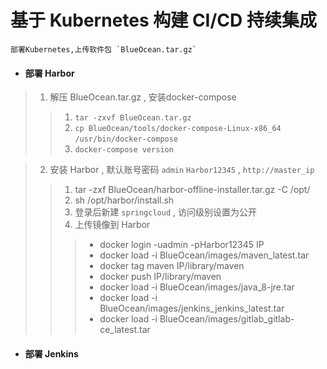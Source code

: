 # 基于 Kubernetes 构建 CI/CD 持续集成

```
部署Kubernetes,上传软件包 `BlueOcean.tar.gz`
```

* #### 部署 Harbor

> 1. 解压 BlueOcean.tar.gz , 安装docker-compose 
>
> > 1. `tar -zxvf BlueOcean.tar.gz`
> > 2. `cp BlueOcean/tools/docker-compose-Linux-x86_64 /usr/bin/docker-compose` 
> > 3. `docker-compose version` 

> 2. 安装 Harbor , 默认账号密码 `admin` `Harbor12345` , `http://master_ip` 
>
> > 1. tar -zxf BlueOcean/harbor-offline-installer.tar.gz -C /opt/
> > 2. sh /opt/harbor/install.sh
> > 3. 登录后新建 `springcloud` , 访问级别设置为公开
> > 4. 上传镜像到 Harbor 
> > >  - docker login -uadmin -pHarbor12345 IP
> > >  - docker load -i BlueOcean/images/maven_latest.tar  
> > >  - docker tag maven IP/library/maven
> > >  - docker push IP/library/maven
> > >  - docker load -i BlueOcean/images/java_8-jre.tar 
> > >  - docker load -i BlueOcean/images/jenkins_jenkins_latest.tar 
> > >  - docker load -i BlueOcean/images/gitlab_gitlab-ce_latest.tar

* #### 部署 Jenkins
